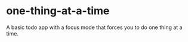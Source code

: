# one-thing-at-a-time
A basic todo app with a focus mode that forces you to do one thing at a time.
